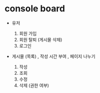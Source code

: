 # console board

* 유저 
  1. 회원 가입
  2. 회원 탈퇴 (게시물 삭제)
  3. 로그인

* 게시물 (목록) , 작성 시간 부여 , 페이지 나누기
  1. 작성
  2. 조회
  3. 수정
  4. 삭제 (권한 여부)
